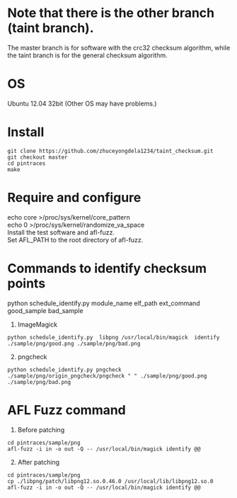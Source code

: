 # Note that there is the other branch (taint branch).   
The master branch is for software with the crc32 checksum algorithm, while the taint branch is for the general checksum algorithm.

# OS
Ubuntu 12.04 32bit (Other OS may have problems.)

# Install
```
git clone https://github.com/zhuceyongdela1234/taint_checksum.git  
git checkout master
cd pintraces  
make 
``` 

# Require and configure
echo core >/proc/sys/kernel/core_pattern  
echo 0 >/proc/sys/kernel/randomize_va_space  
Install the test software and afl-fuzz.  
Set  AFL_PATH to the root directory of afl-fuzz.  
   

# Commands to identify checksum points
python schedule_identify.py  module_name elf_path ext_command good_sample bad_sample   
1. ImageMagick
``` 
python schedule_identify.py  libpng /usr/local/bin/magick  identify ./sample/png/good.png ./sample/png/bad.png
```
2. pngcheck
```
python schedule_identify.py pngcheck ./sample/png/origin_pngcheck/pngcheck " " ./sample/png/good.png ./sample/png/bad.png
```

# AFL Fuzz command
1. Before patching  
```
cd pintraces/sample/png  
afl-fuzz -i in -o out -Q -- /usr/local/bin/magick identify @@  
```
2. After patching  
```
cd pintraces/sample/png  
cp ./libpng/patch/libpng12.so.0.46.0 /usr/local/lib/libpng12.so.0    
afl-fuzz -i in -o out -Q -- /usr/local/bin/magick identify @@  
```
